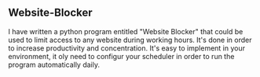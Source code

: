 <h2> Website-Blocker </h2>
I have written a python program entitled "Website Blocker" that could be used to limit access to any website during working hours. It's done in order to increase productivity and concentration. It's easy to implement in your environment, it oly need to configur your scheduler in order to run the program automatically daily.
